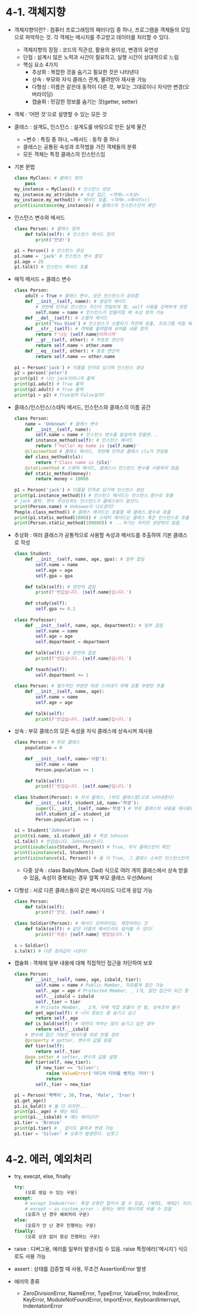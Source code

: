 # 4-1. 객체지향

- 객체지향이란? : 컴퓨터 프로그래밍의 패러다임 중 하나, 프로그램을 객체들의 모임으로 파악하는 것. 각 객체는 메시지를 주고받고 데이터를 처리할 수 있다.

  - 객체지향의 장점 : 코드의 직관성, 활용의 용이성, 변경의 유연성
  - 단점 : 설계시 많은 노력과 시간이 필요하고, 실행 시간이 상대적으로 느림
  - 핵심 요소 4가지
    - 추상화 : 복잡한 것을 숨기고 필요한 것은 나타낸다
    - 상속 : 부모와 자식 클래스 관계, 물려받아 재사용 가능
    - 다형성 : 이름은 같은데 동작이 다른 것, 부모는 그대로이나 자식만 변경(오버라이딩)
    - 캡슐화 : 민감한 정보를 숨기는 것(getter, setter)

- 객체 : '어떤 것'으로 설명할 수 있는 모든 것

- 클래스 : 설계도, 인스턴스 : 설계도를 바탕으로 만든 실제 물건
  - ~변수 : 특징 중 하나, ~메서드 : 동작 중 하나
  - 클래스는 공통된 속성과 조작법을 가진 객체들의 분류
  - 모든 객체는 특정 클래스의 인스턴스임

- 기본 문법

  ```python
  class MyClass: # 클래스 정의
      pass
  my_instance = MyClass() # 인스턴스 생성
  my_instance.my_attribute # 속성 접근, <객체>.<속성>
  my_instance.my_method() # 메서드 호출, <객체>.<메서드>()
  print(isinstance(my_instance)) # 클래스의 인스턴스인지 확인
  ```

- 인스턴스 변수와 메서드

  ```python
  class Person: # 클래스 정의
      def talk(self): # 인스턴스 메서드 정의
          print('안녕!')
  
  p1 = Person() # 인스턴스 생성
  p1.name = 'jack' # 인스턴스 변수 할당
  p1.age = 25
  p1.talk() # 인스턴스 메서드 호출
  ```

- 매직 메서드 + 클래스 변수

  ```python
  class Person:
      adult = True # 클래스 변수, 모든 인스턴스가 공유함
      def __init__(self, name): # 생성자 메서드
          # 첫번째 인자로 인스턴스 자신이 전달되게 함, self 사용을 강력하게 권장
          self.name = name # 인스턴스가 만들어질 때 속성 정의 가능
      def __del__(self): # 소멸자 메서드
          print('You Died') # 인스턴스가 소멸되기 직전에 호출, 프로그램 꺼질 때도...
      def __str__(self): # 객체를 출력할때 보여줄 내용 정의 
          return f'나는 {self.name}이라니까'
      def __gt__(self, other): # 부등호 연산자
          return self.name > other.name
      def __eq__(self, other): # 등호 연산자
          return self.name == other.name
          
  p1 = Person('jack') # 이름을 인자로 넘기며 인스턴스 생성
  p2 = person('peter')
  print(p1) # 나는 jack이라니까 출력
  print(p1.adult) # True 출력
  print(p2.adult) # True 출력
  print(p1 > p2) # True일까 False일까?
  ```

- 클래스/인스턴스/스태틱 메서드, 인스턴스와 클래스의 이름 공간

  ```python
  class Person:
      name = 'Unknown' # 클래스 변수
      def __init__(self, name):
          self.name = name # 인스턴스 변수를 동일하게 만들면...
      def instance_method(self): # 인스턴스 메서드
          return f'hello! my name is {self.name}'
      @classmethod # 클래스 메서드, 첫번째 인자로 클래스 cls가 전달됨
      def class_method(cls):
          return f'Class name is {cls}'
      @staticmethod # 스태틱 메서드, 클래스나 인스턴스 변수를 사용하지 않음
      def static_method(money):
          return money > 10000
      
  p1 = Person('jack') # 이름을 인자로 넘기며 인스턴스 생성
  print(p1.instance_method()) # 인스턴스 메서드는 인스턴스.함수로 호출
  # jack 출력. 변수 우선순위는 인스턴스가 클래스보다 앞선다.
  print(Person.name) # Unknown이 나오겠지?
  People.class_method() # 클래스 메서드는 호출할 때 클래스.함수로 호출
  print(p1.static_method(1000)) # 스태틱 메서드는 클래스 혹은 인스턴스로 호출 가능
  print(Person.static_method(100000)) # ...하기는 하지만 권장하지 않음.
  ```

- 추상화 : 여러 클래스가 공통적으로 사용할 속성과 메서드를 추출하여 기본 클래스로 작성

  ```python
  class Student:
      def __init__(self, name, age, gpa): # 일부 겹침
          self.name = name
          self.age = age
          self.gpa = gpa
      
      def talk(self): # 완전히 겹침
          print(f'반갑습니다. {self.name}입니다.')
      
      def study(self):
          self.gpa += 0.1
          
  class Professor:
      def __init__(self, name, age, department): # 일부 겹침
          self.name = name
          self.age = age
          self.department = department
      
      def talk(self): # 완전히 겹침
          print(f'반갑습니다. {self.name}입니다.')
      
      def teach(self):
          self.department += 1
          
  class Person: # 필수적인 부분만 따로 드러내기 위해 공통 부분만 추출
      def __init__(self, name, age):
          self.name = name
          self.age = age
      
      def talk(self):
          print(f'반갑습니다. {self.name}입니다.')
  ```

- 상속 : 부모 클래스의 모든 속성을 자식 클래스에 상속시켜 재사용

  ```python
  class Person: # 부모 클래스
      population = 0
      
      def __init__(self, name='사람'):
          self.name = name
          Person.population += 1
          
      def talk(self):
          print(f'반갑습니다. {self.name}입니다.')
          
  class Student(Person): # 자식 클래스, (부모 클래스명)으로 나타내준다!
      def __init__(self, student_id, name='학생'):
          super().__init__(self, name='학생') # 부모 클래스의 내용을 재사용할 경우
          self.student_id = student_id  
          Person.population += 1
          
  s1 = Student('Johnson')
  print(s1.name, s1.student_id) # 학생 Johnson
  s1.talk() # 반갑습니다. Johnson입니다.
  print(issubclass(Student, Person)) # True, 자식 클래스인지 확인
  print(isinstance(s1, Student))
  print(isinstance(s1, Person)) # 둘 다 True, 그 클래스 소속인 인스턴스인지 확인
  ```

  - 다중 상속 : class Baby(Mom, Dad) 식으로 여러 개의 클래스에서 상속 받을 수 있음, 속성이 중복되는 경우 앞쪽 부모 클래스 우선(Mom)

- 다형성 : 서로 다른 클래스들이 같은 메시지라도 다르게 응답 가능

  ```python
  class Person:
      def talk(self):
          print(f'안녕, {self.name}')
          
  class Soldier(Person): # 메서드 오버라이딩, 재정의하는 것
      def talk(self): # 같은 이름의 메서드라도 덮어쓸 수 있다!
          print(f'피씅! {self.name} 병장입니다.')
          
  s = Soldier()
  s.talk() # 다른 경과값이 나온다!
  ```

- 캡슐화 : 객체에 일부 내용에 대해 직접적인 접근을 차단하여 보호

  ```python
  class Person:
      def __init__(self, name, age, isbald, tier):
          self.name = name # Public Member, 자유롭게 접근 가능
          self._age = age # Protected Member, _ 1개, 일단 접근이 되긴 함
          self.__isbald = isbald
          self._tier = tier
          # Private Member, _ 2개, 아예 직접 호출이 안 됨, 상속조차 불가
      def get_age(self): # 나이 정보는 좀 숨기고 싶고
          return self._age
      def is_bald(self): # 대머리 여부는 많이 숨기고 싶은 경우
          return self.__isbald
      # 변수에 접근 가능한 메서드를 따로 만들 경우
      @property # getter, 변수의 값을 읽음
      def tier(self):
          return self._tier
      @age.setter # setter, 변수의 값을 설정
      def tier(self, new_tier):
          if new_tier == 'Silver':
              raise ValueError('어디서 티어를 뻥치는 거야!')
              return
          self._tier = new_tier
  
  p1 = Person('빡빡이', 30, True, 'Male', 'Iron')
  p1.get_age()
  p1.is_bald() # 둘 다 되지만...
  print(p1._age) # 얘는 돼도
  print(p1.__isbald) # 얘는 에러난다!
  p1.tier = 'Bronze'
  print(p1.tier) # _ 없이도 출력과 변경 가능
  p1.tier = 'Silver' # 오류가 발생한다. 님못그
  ```

  

# 4-2. 에러, 예외처리

- try, execpt, else, finally

  ```python
  try:
      (오류 생길 수 있는 구문)
  except:
      # except IndexError: 특정 오류만 찝어서 할 수 있음, (예외1, 예외2) 식으로 여러 개 사용 가능
      # except ~ as custom_error : 원하는 에러 메시지로 바꿀 수 있음
      (오류가 난 경우 예외처리 구문)
  else:
      (오류가 안 난 경우 진행하는 구문)
  finally:
      (오류 상관 없이 항상 진행하는 구문)
  ```

- raise : 디버그용, 에러를 일부러 발생시킬 수 있음. raise 특정에러('메시지') 식으로도 사용 가능

- assert : 상태를 검증할 때 사용, 무조건 AssertionError 발생

- 에러의 종류

  - ZeroDivisionError, NameError, TypeError, ValueError, IndexError, KeyError, ModuleNotFoundError, ImportError, KeyboardInterrupt, IndentationError

